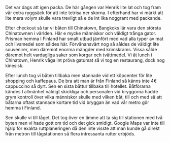 Det var dags att igen packa. De här gången 
var Henrik lite lat och tog fram vår extra ryggsäck
för att inte tetrisa ner skorna. I efterhand har vi märkt
att lite mera volym skulle vara trevligt så e de int lika noggrant med packande.

Efter checkout så tar vi båten till Chinatown,
Bangkoks lär vara den största Chinatownen i världen.
Här e mycke människor och väldigt trånga gator. Prisman hemma I Finland
har smalt utbud jämfört med vad alla typer av mat och livsmedel som såldes här.
Förvånansvärt nog så såldes de väldigt lite souvenirer,
men däremot enorma mängder med krimskrams. Vissa sålde däremot
helt vardagliga saker som korgar och tvättmedel.
Vi åt lunch i Chinatown, Henrik våga int pröva gatumat
så vi tog en restaurang, dock nog kinesisk.

Efter lunch tog vi båten tillbaka men stannade vid
ett köpcenter för lite shopping och kaffepaus.
De bra att man är från Finland så känns inte 4€ cappuccino 
så dyrt. Sen en sista båttur tillbaka till hotellet.
Båtförarna kändes I allmänhet väldigt skickliga och
personalen vid bryggorna hadde grym kontroll 
över vilka människor skulle med vilken båt, till och med 
så att båtarna oftast stannade kortare tid vid bryggan
än vad vår metro gör hemma i Finland.

Sen skulle vi till tåget. Det tog över en timme att ta sig
till stationen med två byten men vi hade gott om tid
och det gick smidigt. Google Maps var inte till hjälp
för exakta ruttplaneringen då den inte visste
att man kunde gå direkt från metron till tågstationen så flera intressanta 
rutter erbjöds.

